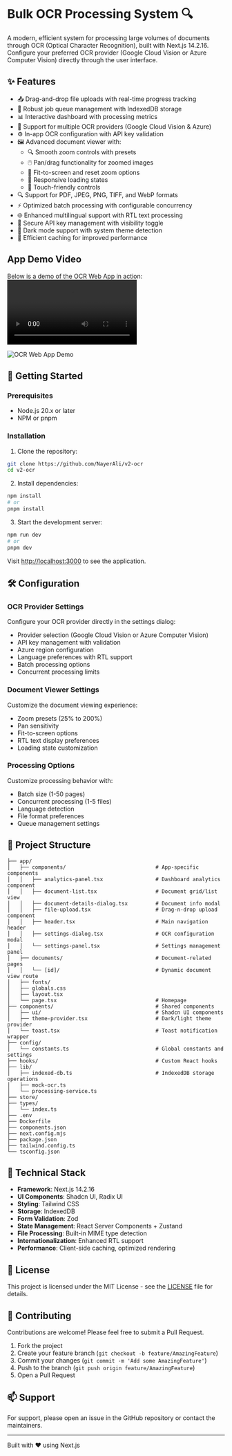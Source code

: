 # Bulk OCR Processing System 🔍

A modern, efficient system for processing large volumes of documents through OCR (Optical Character Recognition), built with Next.js 14.2.16. Configure your preferred OCR provider (Google Cloud Vision or Azure Computer Vision) directly through the user interface.

## ✨ Features

- 📤 Drag-and-drop file uploads with real-time progress tracking
- 🔄 Robust job queue management with IndexedDB storage
- 📊 Interactive dashboard with processing metrics
- 🎯 Support for multiple OCR providers (Google Cloud Vision & Azure)
- ⚙️ In-app OCR configuration with API key validation
- 🖼️ Advanced document viewer with:
  - 🔍 Smooth zoom controls with presets
  - 🖱️ Pan/drag functionality for zoomed images
  - 📐 Fit-to-screen and reset zoom options
  - 🔄 Responsive loading states
  - 📱 Touch-friendly controls
- 🔍 Support for PDF, JPEG, PNG, TIFF, and WebP formats
- ⚡ Optimized batch processing with configurable concurrency
- 🌐 Enhanced multilingual support with RTL text processing
- 🔐 Secure API key management with visibility toggle
- 🎨 Dark mode support with system theme detection
- 💾 Efficient caching for improved performance

## App Demo Video

Below is a demo of the OCR Web App in action:
![OCR Web App Demo](./public/demo_ocr_app.mp4)

![OCR Web App Demo](./public/demo_ocr_app.gif)


## 🚀 Getting Started

### Prerequisites

- Node.js 20.x or later
- NPM or pnpm

### Installation

1. Clone the repository:
```bash
git clone https://github.com/NayerAli/v2-ocr
cd v2-ocr
```

2. Install dependencies:
```bash
npm install
# or
pnpm install
```

3. Start the development server:
```bash
npm run dev
# or
pnpm dev
```

Visit [http://localhost:3000](http://localhost:3000) to see the application.

## 🛠️ Configuration

### OCR Provider Settings

Configure your OCR provider directly in the settings dialog:
- Provider selection (Google Cloud Vision or Azure Computer Vision)
- API key management with validation
- Azure region configuration
- Language preferences with RTL support
- Batch processing options
- Concurrent processing limits

### Document Viewer Settings

Customize the document viewing experience:
- Zoom presets (25% to 200%)
- Pan sensitivity
- Fit-to-screen options
- RTL text display preferences
- Loading state customization

### Processing Options

Customize processing behavior with:
- Batch size (1-50 pages)
- Concurrent processing (1-5 files)
- Language detection
- File format preferences
- Queue management settings

## 📁 Project Structure

```
├── app/
│   ├── components/                             # App-specific components
│   │   ├── analytics-panel.tsx                 # Dashboard analytics component
│   │   ├── document-list.tsx                   # Document grid/list view
│   │   ├── document-details-dialog.tsx         # Document info modal
│   │   ├── file-upload.tsx                     # Drag-n-drop upload component
│   │   ├── header.tsx                          # Main navigation header
│   │   ├── settings-dialog.tsx                 # OCR configuration modal
│   │   └── settings-panel.tsx                  # Settings management panel
│   ├── documents/                              # Document-related pages
│   │   └── [id]/                               # Dynamic document view route
│   ├── fonts/
│   ├── globals.css
│   ├── layout.tsx
│   └── page.tsx                                # Homepage
├── components/                                 # Shared components
│   ├── ui/                                     # Shadcn UI components
│   ├── theme-provider.tsx                      # Dark/light theme provider
│   └── toast.tsx                               # Toast notification wrapper
├── config/
│   └── constants.ts                            # Global constants and settings
├── hooks/                                      # Custom React hooks
├── lib/
│   ├── indexed-db.ts                           # IndexedDB storage operations
│   ├── mock-ocr.ts
│   └── processing-service.ts
├── store/
├── types/
│   └── index.ts
├── .env
├── Dockerfile
├── components.json
├── next.config.mjs
├── package.json
├── tailwind.config.ts
└── tsconfig.json
```

## 🔧 Technical Stack

- **Framework**: Next.js 14.2.16
- **UI Components**: Shadcn UI, Radix UI
- **Styling**: Tailwind CSS
- **Storage**: IndexedDB
- **Form Validation**: Zod
- **State Management**: React Server Components + Zustand
- **File Processing**: Built-in MIME type detection
- **Internationalization**: Enhanced RTL support
- **Performance**: Client-side caching, optimized rendering

## 📝 License

This project is licensed under the MIT License - see the [LICENSE](LICENSE) file for details.

## 🤝 Contributing

Contributions are welcome! Please feel free to submit a Pull Request.

1. Fork the project
2. Create your feature branch (`git checkout -b feature/AmazingFeature`)
3. Commit your changes (`git commit -m 'Add some AmazingFeature'`)
4. Push to the branch (`git push origin feature/AmazingFeature`)
5. Open a Pull Request

## 📫 Support

For support, please open an issue in the GitHub repository or contact the maintainers.

---

Built with ❤️ using Next.js
